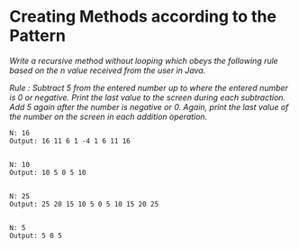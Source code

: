 # **Creating Methods according to the Pattern**

*Write a recursive method without looping which obeys the following rule based on the n value received from the user in Java.*

*Rule : Subtract 5 from the entered number up to where the entered number is 0 or negative. Print the last value to the screen during each subtraction. Add 5 again after the number is negative or 0. Again, print the last value of the number on the screen in each addition operation.*

```
N: 16
Output: 16 11 6 1 -4 1 6 11 16 


N: 10
Output: 10 5 0 5 10 


N: 25
Output: 25 20 15 10 5 0 5 10 15 20 25 


N: 5
Output: 5 0 5 